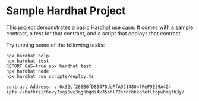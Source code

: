 # Sample Hardhat Project

This project demonstrates a basic Hardhat use case. It comes with a sample contract, a test for that contract, and a script that deploys that contract.

Try running some of the following tasks:

```shell
npx hardhat help
npx hardhat test
REPORT_GAS=true npx hardhat test
npx hardhat node
npx hardhat run scripts/deploy.ts

contract Address: : 0x32cf266B0fD85478deFfA92148047FeF9E39A424
ipfs://bafkreif6nvy7sqs6wc3qgnbqds4v35ahl72srnrbkkqfeflfopwhmqfh3y/

```
